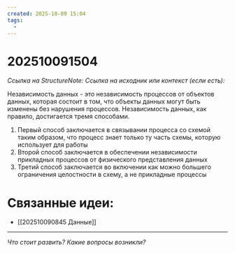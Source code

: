 ```yaml
---
created: 2025-10-09 15:04
tags:
  -
---
```

# 202510091504
*Ссылка на StructureNote:*
*Ссылка на исходник или контекст (если есть):* 

Независимость данных - это независимость процессов от объектов данных, которая состоит в том, что объекты данных могут быть изменены без нарушения процессов.
Независимость данных, как правило, достигается тремя способами.
1) Первый способ заключается в связывании процесса со схемой таким образом, что процесс знает только ту часть схемы, которую использует для работы
2) Второй способ заключается в обеспечении независимости прикладных процессов от физического представления данных
3) Третий способ заключается во включении как можно большего ограничения целостности в схему, а не прикладные процессы
# Связанные идеи:
* [[202510090845 Данные]]
---

*Что стоит развить? Какие вопросы возникли?*